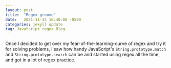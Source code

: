 ```yaml
---
layout: post
title:  "Regex groove"
date:   2021-11-14 16:40:00 -0500
categories: jekyll update
tag: JavaScript regex Blog
---
```

Once I decided to get over my fear-of-the-learning-curve of regex and try it for
solving problems, I saw how handy JavaScript's `String.prototype.match` and
`String.prototype.search` can be and started using regex all the time, and got
in a lot of regex practice.

